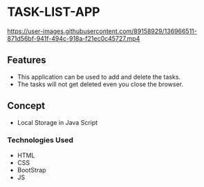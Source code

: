 # TASK-LIST-APP

https://user-images.githubusercontent.com/89158929/136966511-871d56bf-941f-494c-918a-f21ec0c45727.mp4

## Features 
  - This application can be used to add and delete the tasks.
  - The tasks will not get deleted even you close the browser. 
 
## Concept 
  - Local Storage in Java Script

### Technologies Used 
  - HTML
  - CSS
  - BootStrap
  - JS

